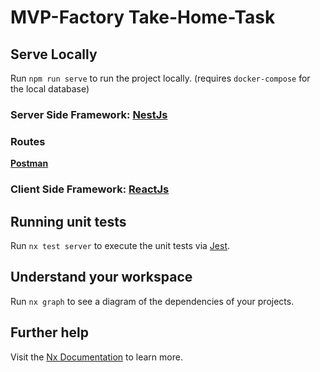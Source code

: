 # MVP-Factory Take-Home-Task

## Serve Locally

Run `npm run serve` to run the project locally. (requires `docker-compose` for the local database)

### Server Side Framework: [NestJs](https://nestjs.com/)

### Routes

**[Postman](https://www.postman.com/marcroemmelt/workspace/mvp-factory-take-home-task)**

### Client Side Framework: [ReactJs](https://reactjs.org/)

## Running unit tests

Run `nx test server` to execute the unit tests via [Jest](https://jestjs.io).

## Understand your workspace

Run `nx graph` to see a diagram of the dependencies of your projects.

## Further help

Visit the [Nx Documentation](https://nx.dev) to learn more.

